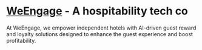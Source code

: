 # [WeEngage](https://weengage.vercel.app/) - A hospitability tech co

At WeEngage, we empower independent hotels with AI-driven guest reward and loyalty solutions designed to enhance the guest experience and boost profitability.
